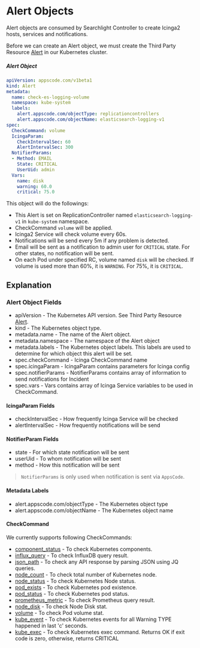# Alert Objects

Alert objects are consumed by Searchlight Controller to create Icinga2 hosts, services and notifications.

Before we can create an Alert object, we must create the Third Party Resource [Alert](third-party-resource.md) in our Kubernetes cluster.


##### Alert Object

```yaml
apiVersion: appscode.com/v1beta1
kind: Alert
metadata:
  name: check-es-logging-volume
  namespace: kube-system
  labels:
    alert.appscode.com/objectType: replicationcontrollers
    alert.appscode.com/objectName: elasticsearch-logging-v1
spec:
  CheckCommand: volume
  IcingaParam:
    CheckIntervalSec: 60
    AlertIntervalSec: 300
  NotifierParams:
  - Method: EMAIL
    State: CRITICAL
    UserUid: admin
  Vars:
    name: disk
    warning: 60.0
    critical: 75.0
```

This object will do the followings:

* This Alert is set on ReplicationController named `elasticsearch-logging-v1` in `kube-system` namespace.
* CheckCommand `volume` will be applied.
* Icinga2 Service will check volume every 60s.
* Notifications will be send every 5m if any problem is detected.
* Email will be sent as a notification to admin user for `CRITICAL` state. For other states, no notification will be sent.
* On each Pod under specified RC, volume named `disk` will be checked. If volume is used more than 60%, it is `WARNING`. For 75%, it is `CRITICAL`.

## Explanation

### Alert Object Fields

* apiVersion - The Kubernetes API version. See Third Party Resource [Alert](third-party-resource.md).
* kind - The Kubernetes object type.
* metadata.name - The name of the Alert object.
* metadata.namespace - The namespace of the Alert object
* metadata.labels - The Kubernetes object labels. This labels are used to determine for which object this alert will be set.
* spec.checkCommand - Icinga CheckCommand name
* spec.icingaParam - IcingaParam contains parameters for Icinga config
* spec.notifierParams - NotifierParams contains array of information to send notifications for Incident
* spec.vars - Vars contains array of Icinga Service variables to be used in CheckCommand.


#### IcingaParam Fields

* checkIntervalSec - How frequently Icinga Service will be checked
* alertIntervalSec - How frequently notifications will be send

#### NotifierParam Fields

* state - For which state notification will be sent
* userUid - To whom notification will be sent
* method - How this notification will be sent

> `NotifierParams` is only used when notification is sent via `AppsCode`.

#### Metadata Labels
* alert.appscode.com/objectType - The Kubernetes object type
* alert.appscode.com/objectName - The Kubernetes object name

#### CheckCommand

We currently supports following CheckCommands:

* [component_status](.../.../user-guide/check-command/component_status.md) - To check Kubernetes components.
* [influx_query](.../.../user-guide/check-command/influx_query.md) - To check InfluxDB query result.
* [json_path](.../.../user-guide/check-command/json_path.md) - To check any API response by parsing JSON using JQ queries.
* [node_count](.../.../user-guide/check-command/node_count.md) - To check total number of Kubernetes node.
* [node_status](.../.../user-guide/check-command/node_status.md) - To check Kubernetes Node status.
* [pod_exists](.../.../user-guide/check-command/pod_exists.md) - To check Kubernetes pod existence.
* [pod_status](.../.../user-guide/check-command/pod_status.md) - To check Kubernetes pod status.
* [prometheus_metric](.../.../user-guide/check-command/prometheus_metric.md) - To check Prometheus query result.
* [node_disk](.../.../user-guide/check-command/node_disk.md) - To check Node Disk stat.
* [volume](.../.../user-guide/check-command/volume.md) - To check Pod volume stat.
* [kube_event](.../.../user-guide/check-command/kube_event.md) - To check Kubernetes events for all Warning TYPE happened in last 'c' seconds.
* [kube_exec](.../.../user-guide/check-command/kube_exec.md) - To check Kubernetes exec command. Returns OK if exit code is zero, otherwise, returns CRITICAL
